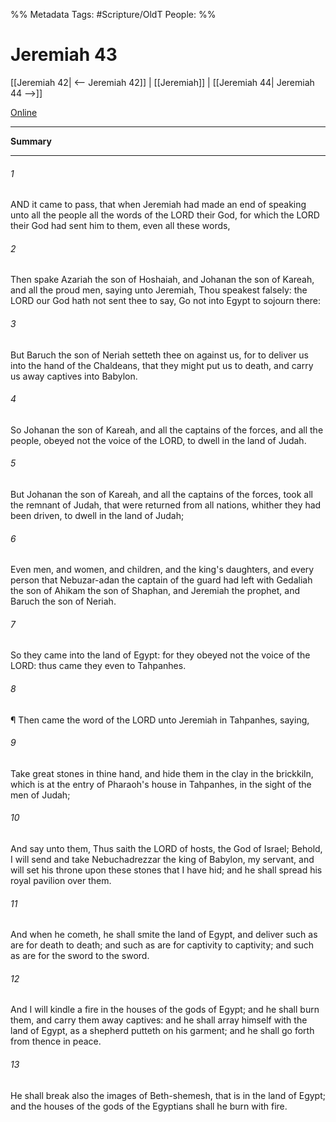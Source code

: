 

%% Metadata
Tags: #Scripture/OldT
People: 
%%
# Jeremiah 43
[[Jeremiah 42| <-- Jeremiah 42]] | [[Jeremiah]] | [[Jeremiah 44| Jeremiah 44 -->]]

[Online](https://churchofjesuschrist.org/study/scriptures/ot/jer/43?lang=eng)

---
__Summary__



---

###### 1
AND it came to pass, that when Jeremiah had made an end of speaking unto all the people all the words of the LORD their God, for which the LORD their God had sent him to them, even all these words,
###### 2
Then spake Azariah the son of Hoshaiah, and Johanan the son of Kareah, and all the proud men, saying unto Jeremiah, Thou speakest falsely: the LORD our God hath not sent thee to say, Go not into Egypt to sojourn there:
###### 3
But Baruch the son of Neriah setteth thee on against us, for to deliver us into the hand of the Chaldeans, that they might put us to death, and carry us away captives into Babylon.
###### 4
So Johanan the son of Kareah, and all the captains of the forces, and all the people, obeyed not the voice of the LORD, to dwell in the land of Judah.
###### 5
But Johanan the son of Kareah, and all the captains of the forces, took all the remnant of Judah, that were returned from all nations, whither they had been driven, to dwell in the land of Judah;
###### 6
Even men, and women, and children, and the king's daughters, and every person that Nebuzar-adan the captain of the guard had left with Gedaliah the son of Ahikam the son of Shaphan, and Jeremiah the prophet, and Baruch the son of Neriah.
###### 7
So they came into the land of Egypt: for they obeyed not the voice of the LORD: thus came they even to Tahpanhes.
###### 8
¶ Then came the word of the LORD unto Jeremiah in Tahpanhes, saying,
###### 9
Take great stones in thine hand, and hide them in the clay in the brickkiln, which is at the entry of Pharaoh's house in Tahpanhes, in the sight of the men of Judah;
###### 10
And say unto them, Thus saith the LORD of hosts, the God of Israel; Behold, I will send and take Nebuchadrezzar the king of Babylon, my servant, and will set his throne upon these stones that I have hid; and he shall spread his royal pavilion over them.
###### 11
And when he cometh, he shall smite the land of Egypt, and deliver such as are for death to death; and such as are for captivity to captivity; and such as are for the sword to the sword.
###### 12
And I will kindle a fire in the houses of the gods of Egypt; and he shall burn them, and carry them away captives: and he shall array himself with the land of Egypt, as a shepherd putteth on his garment; and he shall go forth from thence in peace.
###### 13
He shall break also the images of Beth-shemesh, that is in the land of Egypt; and the houses of the gods of the Egyptians shall he burn with fire.



